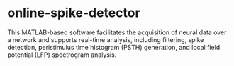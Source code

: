 # online-spike-detector
This MATLAB-based software facilitates the acquisition of neural data over a network and supports real-time analysis, including filtering, spike detection, peristimulus time histogram (PSTH) generation, and local field potential (LFP) spectrogram analysis.
